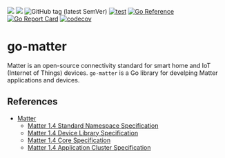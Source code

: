 ![](https://img.shields.io/badge/status-Work%20In%20Progress-8A2BE2)
![](https://workers-hub.zoom.us/j/89428436853?pwd=Qm41UHlJNW1LazN3RFVzV1dwM09udz09&from=addon)
![GitHub tag (latest SemVer)](https://img.shields.io/github/v/tag/cybergarage/go-matter)
[![test](https://github.com/cybergarage/go-matter/actions/workflows/make.yml/badge.svg)](https://github.com/cybergarage/go-matter/actions/workflows/make.yml)
[![Go Reference](https://pkg.go.dev/badge/github.com/cybergarage/go-matter.svg)](https://pkg.go.dev/github.com/cybergarage/go-matter)
 [![Go Report Card](https://img.shields.io/badge/go%20report-A%2B-brightgreen)](https://goreportcard.com/report/github.com/cybergarage/go-matter) 
 [![codecov](https://codecov.io/gh/cybergarage/go-matter/graph/badge.svg?token=7Y64KS92VD)](https://codecov.io/gh/cybergarage/go-matter)

# go-matter

Matter is an open-source connectivity standard for smart home and IoT (Internet of Things) devices.
`go-matter` is a Go library for develping Matter applications and devices.

## References

- [Matter](https://buildwithmatter.com/)
    - [Matter 1.4 Standard Namespace Specification](https://csa-iot.org/developer-resource/specifications-download-request/)
    - [Matter 1.4 Device Library Specification](https://csa-iot.org/developer-resource/specifications-download-request/)
    - [Matter 1.4 Core Specification](https://csa-iot.org/developer-resource/specifications-download-request/)
    - [Matter 1.4 Application Cluster Specification](https://csa-iot.org/developer-resource/specifications-download-request/)
